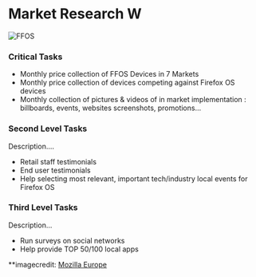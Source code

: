 # Market Research W


![FFOS](http://tiptoes.ca/wp-content/uploads/2015/02/9244994571_ee0051ab94_z.jpg "FFOS")

### Critical Tasks
 
* Monthly price collection of FFOS Devices in 7 Markets
* Monthly price collection of devices competing against Firefox OS devices
* Monthly collection of pictures & videos of in market implementation : billboards, events, websites screenshots, promotions…

### Second Level Tasks
Description....

* Retail staff testimonials
* End user testimonials
* Help selecting most relevant, important tech/industry local events for Firefox OS

### Third Level Tasks
Description...

* Run surveys on social networks
* Help provide TOP 50/100 local apps

**imagecredit: [Mozilla Europe](https://www.flickr.com/photos/mozillaeu/)
